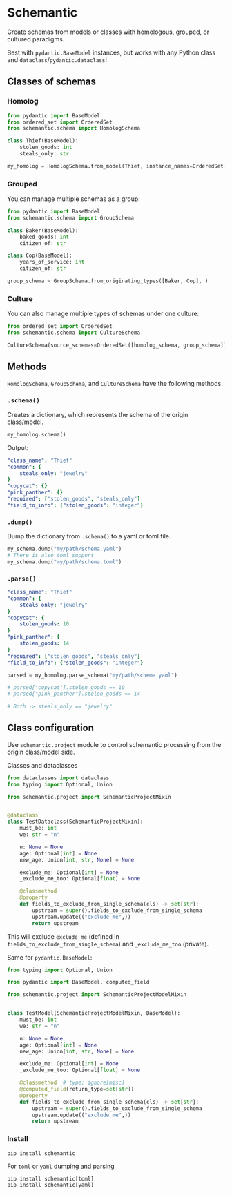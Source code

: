 # Schemantic

Create schemas from models or classes with homologous, grouped, or cultured paradigms.

Best with `pydantic.BaseModel` instances, but works with any Python class and `dataclass`/`pydantic.dataclass`!

## Classes of schemas

### Homolog
```python
from pydantic import BaseModel
from ordered_set import OrderedSet
from schemantic.schema import HomologSchema

class Thief(BaseModel):
    stolen_goods: int
    steals_only: str

my_homolog = HomologSchema.from_model(Thief, instance_names=OrderedSet(["copycat", "pink_panther"]))
```

### Grouped
You can manage multiple schemas as a group:

```python
from pydantic import BaseModel
from schemantic.schema import GroupSchema

class Baker(BaseModel):
    baked_goods: int
    citizen_of: str

class Cop(BaseModel):
    years_of_service: int
    citizen_of: str

group_schema = GroupSchema.from_originating_types([Baker, Cop], )
```

### Culture
You can also manage multiple types of schemas under one culture:

```python
from ordered_set import OrderedSet
from schemantic.schema import CultureSchema

CultureSchema(source_schemas=OrderedSet([homolog_schema, group_schema]))
```

## Methods
`HomologSchema`, `GroupSchema`, and `CultureSchema` have the following methods.

### `.schema()`
Creates a dictionary, which represents the schema of the origin class/model.

```python
my_homolog.schema()
```
Output:
```yaml
"class_name": "Thief"
"common": {
    steals_only: "jewelry"
}
"copycat": {}
"pink_panther": {}
"required": ["stolen_goods", "steals_only"]
"field_to_info": {"stolen_goods": "integer"}
```

### `.dump()`
Dump the dictionary from `.schema()` to a yaml or toml file.
```python
my_schema.dump("my/path/schema.yaml")
# There is also toml support
my_schema.dump("my/path/schema.toml")
```

### `.parse()`
```yaml
"class_name": "Thief"
"common": {
    steals_only: "jewelry"
}
"copycat": {
    stolen_goods: 10
}
"pink_panther": {
    stolen_goods: 14
}
"required": ["stolen_goods", "steals_only"]
"field_to_info": {"stolen_goods": "integer"}
```
```python
parsed = my_homolog.parse_schema("my/path/schema.yaml")

# parsed["copycat"].stolen_goods == 10
# parsed["pink_panther"].stolen_goods == 14

# Both -> steals_only == "jewelry"
```

## Class configuration
Use `schemantic.project` module to control schemantic processing from the origin class/model side.

Classes and dataclasses
```python
from dataclasses import dataclass
from typing import Optional, Union

from schemantic.project import SchemanticProjectMixin


@dataclass
class TestDataclass(SchemanticProjectMixin):
    must_be: int
    we: str = "n"

    n: None = None
    age: Optional[int] = None
    new_age: Union[int, str, None] = None

    exclude_me: Optional[int] = None
    _exclude_me_too: Optional[float] = None

    @classmethod
    @property
    def fields_to_exclude_from_single_schema(cls) -> set[str]:
        upstream = super().fields_to_exclude_from_single_schema
        upstream.update(("exclude_me",))
        return upstream
```

This will exclude `exclude_me` (defined in `fields_to_exclude_from_single_schema`) and `_exclude_me_too` (private).

Same for `pydantic.BaseModel`:
```python
from typing import Optional, Union

from pydantic import BaseModel, computed_field

from schemantic.project import SchemanticProjectModelMixin


class TestModel(SchemanticProjectModelMixin, BaseModel):
    must_be: int
    we: str = "n"

    n: None = None
    age: Optional[int] = None
    new_age: Union[int, str, None] = None

    exclude_me: Optional[int] = None
    _exclude_me_too: Optional[float] = None

    @classmethod  # type: ignore[misc]
    @computed_field(return_type=set[str])
    @property
    def fields_to_exclude_from_single_schema(cls) -> set[str]:
        upstream = super().fields_to_exclude_from_single_schema
        upstream.update(("exclude_me",))
        return upstream
```

### Install
```shell
pip install schemantic
```

For `toml` or `yaml` dumping and parsing
```shell
pip install schemantic[toml]
pip install schemantic[yaml]
```
